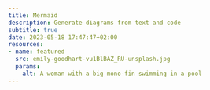 ```yaml
---
title: Mermaid
description: Generate diagrams from text and code
subtitle: true
date: 2023-05-18 17:47:47+02:00
resources:
- name: featured
  src: emily-goodhart-vu1BlBAZ_RU-unsplash.jpg
  params:
    alt: A woman with a big mono-fin swimming in a pool
---
```

